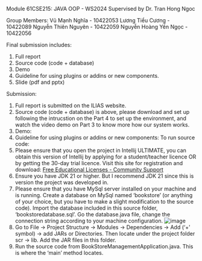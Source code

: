 Module 61CSE215: JAVA OOP - WS2024
Supervised by Dr. Tran Hong Ngoc

Group Members:
Vũ Mạnh Nghĩa - 10422053
Lương Tiểu Cương - 10422089
Nguyễn Thiên Nguyên - 10422059
Nguyễn Hoàng Yến Ngọc - 10422056

Final submission includes:
1. Full report
2. Source code (code + database)
3. Demo
4. Guideline for using plugins or addins or new components.
5. Slide (pdf and pptx)

Submission:
1. Full report is submitted on the ILIAS website.
2. Source code (code + database) is above, please download and set up following the intrucstion on the Part 4 to set up the environment, and watch the video demo on Part 3 to know more how our system works.
3. Demo:
[](https://drive.google.com/file/d/1fWaM7kwMU0deziHt-8a0Co3AjXMxPAu1/view?usp=sharing)
4. Guideline for using plugins or addins or new components:
To run source code:
1. Please ensure that you open the project in Intellij ULTIMATE, you can obtain this version of Intellij by applying for a student/teacher licence OR by getting the 30-day trial       licence. Visit this site for registration and download: [Free Educational Licenses - Community Support](https://www.jetbrains.com/community/education/#students)
2. Ensure you have JDK 21 or higher. But I recommend JDK 21 since this is version the project was developed in.
3. Please ensure that you have MySql server installed on your machine and is running. Create a database on MySql named ‘bookstore’ (or anything of your choice, but you have to make a slight modification to the source code). Import the database included in this source folder, ‘bookstoredatabase.sql’. Go the database.java file, change the connection string according to your machine configuration.
 ![image](https://github.com/user-attachments/assets/52273141-db3e-437a-a9d0-8e092d758276)
4. Go to File -> Project Structure -> Modules -> Dependencies -> Add (‘+’ symbol) -> add JARs or Directories. Then locate under the project folder scr -> lib. Add the JAR files in this folder. 
5. Run the source code from BookStoreManagementApplication.java. This is where the ‘main’ method locates.


